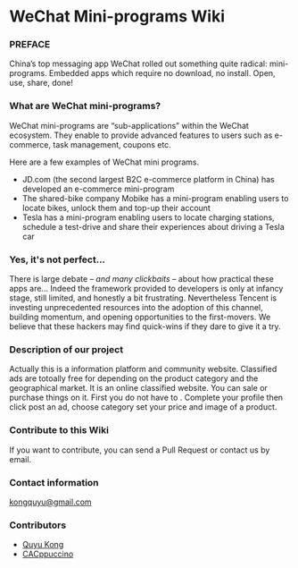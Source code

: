 # WeChat Mini-programs Wiki

### PREFACE
China’s top messaging app WeChat rolled out something quite radical: mini-programs. Embedded apps which require no download, no install. Open, use, share, done!

### What are WeChat mini-programs?
WeChat mini-programs are “sub-applications” within the WeChat ecosystem.
They enable to provide advanced features to users such as e-commerce, task management, coupons etc.

Here are a few examples of WeChat mini programs.
+ JD.com (the second largest B2C e-commerce platform in China) has developed an e-commerce mini-program
+ The shared-bike company Mobike has a mini-program enabling users to locate bikes, unlock them and top-up their account
+ Tesla has a mini-program enabling users to locate charging stations, schedule a test-drive and share their experiences about driving a Tesla car


### Yes, it's not perfect...
There is large debate – *and many clickbaits* – about how practical these apps are... Indeed the framework provided to developers is only at infancy stage, still limited, and honestly a bit frustrating. Nevertheless Tencent is investing unprecedented resources into the adoption of this channel, building momentum, and opening opportunities to the first-movers. We believe that these hackers may find quick-wins if they dare to give it a try.


### Description of our project
Actually this is a information platform and community website. Classified ads are totoally free for depending on the product category and the geographical market. It is an online classified website. You can sale or purchase things on it. First you do not have to . Complete your profile then click post an ad, choose category set your price and image of a product.

### Contribute to this Wiki
If you want to contribute, you can send a Pull Request or contact us by email.

### Contact information
kongquyu@gmail.com

### Contributors

- [Quyu Kong](https://github.com/qykong)
- [CACppuccino](https://github.com/CACppuccino)
